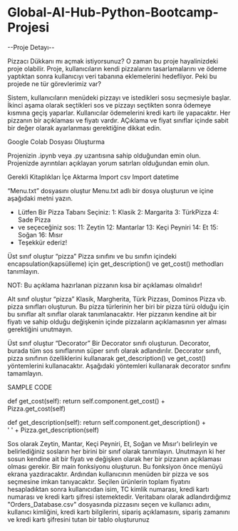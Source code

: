 # Global-AI-Hub-Python-Bootcamp-Projesi

--Proje Detayı--

Pizzacı Dükkanı mı açmak istiyorsunuz? O zaman bu proje hayalinizdeki proje olabilir. Proje, kullanıcıların kendi pizzalarını tasarlamalarını ve ödeme yaptıktan sonra kullanıcıyı veri tabanına eklemelerini hedefliyor. Peki bu projede ne tür görevlerimiz var?

Sistem, kullanıcıların menüdeki pizzayı ve istedikleri sosu seçmesiyle başlar. İkinci aşama olarak seçtikleri sos ve pizzayı seçtikten sonra ödemeye kısmına geçiş yaparlar. Kullanıcılar ödemelerini kredi kartı ile yapacaktır. Her pizzanın bir açıklaması ve fiyatı vardır. AÇıklama ve fiyat sınıflar içinde sabit bir değer olarak ayarlanması gerektiğine dikkat edin.

Google Colab Dosyası Oluşturma

Projenizin .ipynb veya .py uzantısına sahip olduğundan emin olun.
Projenizde ayrıntıları açıklayan yorum satırları olduğundan emin olun.

Gerekli Kitaplıkları İçe Aktarma
Import csv
Import datetime 

“Menu.txt” dosyasını oluştur
Menu.txt adlı bir dosya oluşturun ve içine aşağıdaki metni yazın.

* Lütfen Bir Pizza Tabanı Seçiniz:
1: Klasik
2: Margarita
3: TürkPizza
4: Sade Pizza
* ve seçeceğiniz sos:
11: Zeytin
12: Mantarlar
13: Keçi Peyniri
14: Et
15: Soğan
16: Mısır
* Teşekkür ederiz!

Üst sınıf oluştur “pizza”
Pizza sınıfını ve bu sınıfın içindeki encapsulation(kapsülleme) için get_description() ve get_cost() methodları tanımlayın.

NOT: Bu açıklama hazırlanan pizzanın kısa bir açıklaması olmalıdır!

Alt sınıf oluştur “pizza”
Klasik, Margherita, Türk Pizzası, Dominos Pizza vb. pizza sınıfları oluşturun. Bu pizza türlerinin her biri bir pizza türü olduğu için bu sınıflar alt sınıflar olarak tanımlanacaktır.
Her pizzanın kendine ait bir fiyatı ve sahip olduğu değişkenin içinde pizzaların açıklamasının yer alması gerektiğini unutmayın.

Üst sınıf oluştur “Decorator”
Bir Decorator sınıfı oluşturun. Decorator, burada tüm sos sınıflarının süper sınıfı olarak adlandırılır.
Decorator sınıfı, pizza sınıfının özelliklerini kullanarak get_description() ve get_cost() yöntemlerini kullanacaktır. Aşağıdaki yöntemleri kullanarak decorator sınıfını tamamlayın.

SAMPLE CODE 

   def get_cost(self):
       return self.component.get_cost() + \
         Pizza.get_cost(self)


   def get_description(self):
       return self.component.get_description() + \
         ' ' + Pizza.get_description(self)

Sos olarak Zeytin, Mantar, Keçi Peyniri, Et, Soğan ve Mısır'ı belirleyin ve belirlediğiniz sosların her birini bir sınıf olarak tanımlayın.
Unutmayın ki her sosun kendine ait bir fiyatı ve değişken olarak her bir pizzanın açıklaması olması gerekir.
Bir main fonksiyonu oluşturun. Bu fonksiyon önce menüyü ekrana yazdıracaktır. Ardından kullanıcının menüden bir pizza ve sos seçmesine imkan tanıyacaktır. Seçilen ürünlerin toplam fiyatını hesapladıktan sonra kullanıcıdan isim, TC kimlik numarası, kredi kartı numarası ve kredi kartı şifresi istemektedir. 
Veritabanı olarak adlandırdığımız "Orders_Database.csv" dosyasında pizzasını seçen ve kullanıcı adını, kullanıcı kimliğini, kredi kartı bilgilerini, sipariş açıklamasını, sipariş zamanını ve kredi kartı şifresini tutan bir tablo oluşturunuz
